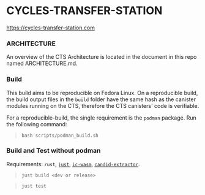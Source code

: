 # CYCLES-TRANSFER-STATION

https://cycles-transfer-station.com


### ARCHITECTURE
An overview of the CTS Architecture is located in the document in this repo named ARCHITECTURE.md.


### Build
This build aims to be reproducible on Fedora Linux. On a reproducible build, the build output files in the `build` folder have the same hash as the canister modules running on the CTS, therefore the CTS canisters' code is verifiable.

For a reproducible-build, the single requirement is the `podman` package. Run the following command:

> `bash scripts/podman_build.sh`


### Build and Test without podman

Requirements: `rust`, [`just`](https://github.com/casey/just), [`ic-wasm`](https://crates.io/crates/ic-wasm), [`candid-extractor`](https://crates.io/crates/candid-extractor).

> `just build <dev or release>`

> `just test`
